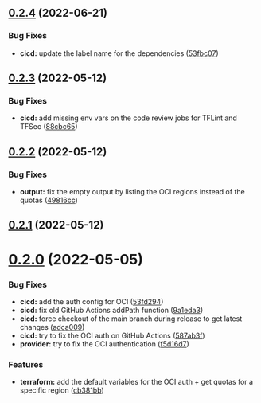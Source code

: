## [0.2.4](https://github.com/timoa/terraform-module-oci-example/compare/v0.2.3...v0.2.4) (2022-06-21)


### Bug Fixes

* **cicd:** update the label name for the dependencies ([53fbc07](https://github.com/timoa/terraform-module-oci-example/commit/53fbc077f2a7340bc8c2038de82e0f081d08354f))

## [0.2.3](https://github.com/timoa/terraform-module-oci-example/compare/v0.2.2...v0.2.3) (2022-05-12)


### Bug Fixes

* **cicd:** add missing env vars on the code review jobs for TFLint and TFSec ([88cbc65](https://github.com/timoa/terraform-module-oci-example/commit/88cbc65e7041e99b3ffbcd25408ad58bcc9e97fc))

## [0.2.2](https://github.com/timoa/terraform-module-oci-example/compare/v0.2.1...v0.2.2) (2022-05-12)


### Bug Fixes

* **output:** fix the empty output by listing the OCI regions instead of the quotas ([49816cc](https://github.com/timoa/terraform-module-oci-example/commit/49816ccf265a43a6805bc3d952614c5241e2f594))

## [0.2.1](https://github.com/timoa/terraform-module-oci-example/compare/v0.2.0...v0.2.1) (2022-05-12)

# [0.2.0](https://github.com/timoa/terraform-module-oci-example/compare/v0.1.0...v0.2.0) (2022-05-05)


### Bug Fixes

* **cicd:** add the auth config for OCI ([53fd294](https://github.com/timoa/terraform-module-oci-example/commit/53fd29461caa02c422770087e152a3c24ea7430f))
* **cicd:** fix old GitHub Actions addPath function ([9a1eda3](https://github.com/timoa/terraform-module-oci-example/commit/9a1eda3c9365e30f86180282b9b4accea1ce83a3))
* **cicd:** force checkout of the main branch during release to get latest changes ([adca009](https://github.com/timoa/terraform-module-oci-example/commit/adca009e74047d4d84cb56f3458140ff61e34d61))
* **cicd:** try to fix the OCI auth on GitHub Actions ([587ab3f](https://github.com/timoa/terraform-module-oci-example/commit/587ab3f463c96e77984f8e429e69df057669a233))
* **provider:** try to fix the OCI authentication ([f5d16d7](https://github.com/timoa/terraform-module-oci-example/commit/f5d16d7b9a4eb5c384a5519b7c2d8c4b0c199af4))


### Features

* **terraform:** add the default variables for the OCI auth + get quotas for a specific region ([cb381bb](https://github.com/timoa/terraform-module-oci-example/commit/cb381bba1c8c846528ea67b84f34f0b151ab2659))
